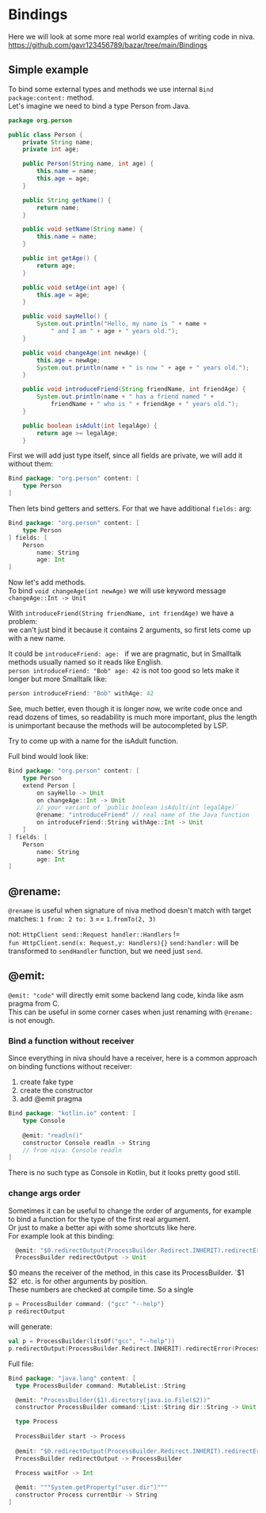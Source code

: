 # Bindings

Here we will look at some more real world examples of writing code in niva.
https://github.com/gavr123456789/bazar/tree/main/Bindings  

## Simple example
To bind some external types and methods we use internal `Bind package:content:` method.  
Let's imagine we need to bind a type Person from Java.  
```Java
package org.person

public class Person {
    private String name;
    private int age;

    public Person(String name, int age) {
        this.name = name;
        this.age = age;
    }

    public String getName() {
        return name;
    }

    public void setName(String name) {
        this.name = name;
    }

    public int getAge() {
        return age;
    }

    public void setAge(int age) {
        this.age = age;
    }

    public void sayHello() {
        System.out.println("Hello, my name is " + name + 
            " and I am " + age + " years old.");
    }

    public void changeAge(int newAge) {
        this.age = newAge;
        System.out.println(name + " is now " + age + " years old.");
    }

    public void introduceFriend(String friendName, int friendAge) {
        System.out.println(name + " has a friend named " + 
            friendName + " who is " + friendAge + " years old.");
    }

    public boolean isAdult(int legalAge) {
        return age >= legalAge;
    }

```

First we will add just type itself, since all fields are private, we will add it without them:  
```Scala
Bind package: "org.person" content: [
    type Person
]
```
Then lets bind getters and setters. For that we have additional `fields:` arg:  
```Scala
Bind package: "org.person" content: [
    type Person
] fields: [
    Person
        name: String
        age: Int
]
```
Now let's add methods.  
To bind `void changeAge(int newAge)` we will use keyword message `changeAge::Int -> Unit`  
  
With `introduceFriend(String friendName, int friendAge)` we have a problem:  
we can't just bind it because it contains 2 arguments, so first lets come up with a new name.  
  
It could be `introduceFriend: age: ` if we are pragmatic, but in Smalltalk methods usually named so it reads like English.  
`person introduceFriend: "Bob" age: 42` is not too good so lets make it longer but more Smalltalk like:  
```Scala
person introduceFriend: "Bob" withAge: 42
```
See, much better, even though it is longer now, we write code once and read dozens of times, 
so readability is much more important, plus the length is unimportant because the methods will be 
autocompleted by LSP.  

Try to come up with a name for the isAdult function.  
  
Full bind would look like:
```Scala
Bind package: "org.person" content: [
    type Person
    extend Person [
        on sayHello -> Unit
        on changeAge::Int -> Unit
        // your variant of `public boolean isAdult(int legalAge)`
        @rename: "introduceFriend" // real name of the Java function
        on introduceFriend::String withAge::Int -> Unit
    ] 
] fields: [
    Person
        name: String
        age: Int
]

```



## @rename:

`@rename` is useful when signature of niva method doesn't match with target 
matches: `1 from: 2 to: 3` == `1.fromTo(2, 3)`  
  
not: `HttpClient send::Request handler::Handlers` !=  
       `fun HttpClient.send(x: Request,y: Handlers){}` 
`send:handler:` will be transformed to `sendHandler` function, but we need just `send`.  

## @emit:
`@emit: "code"` will directly emit some backend lang code, kinda like asm pragma from C.  
This can be useful in some corner cases when just renaming with `@rename:` is not enough.  

### Bind a function without receiver
Since everything in niva should have a receiver, here is a common approach on binding functions without receiver:
1) create fake type
2) create the constructor
3) add @emit pragma

```Scala
Bind package: "kotlin.io" content: [
    type Console
    
    @emit: "readln()"
    constructor Console readln -> String
    // from niva: Console readln
]
```
There is no such type as Console in Kotlin, but it looks pretty good still.

### change args order
Sometimes it can be useful to change the order of arguments, for example to bind a function for the type of the first real argument.  
Or just to make a better api with some shortcuts like here.  
For example look at this binding:

```Scala
  @emit: "$0.redirectOutput(ProcessBuilder.Redirect.INHERIT).redirectError(ProcessBuilder.Redirect.INHERIT)"
  ProcessBuilder redirectOutput -> Unit
```
$0 means the receiver of the method, in this case its ProcessBuilder.   
`$1` `$2` etc. is for other arguments by position.  
These numbers are checked at compile time. 
So a single
```Scala
p = ProcessBuilder command: {"gcc" "--help"} 
p redirectOutput
```
will generate: 
```Kotlin
val p = ProcessBuilder(litsOf("gcc", "--help"))
p.redirectOutput(ProcessBuilder.Redirect.INHERIT).redirectError(ProcessBuilder.Redirect.INHERIT)
```

Full file:
```Scala
Bind package: "java.lang" content: [
  type ProcessBuilder command: MutableList::String

  @emit: "ProcessBuilder($1).directory(java.io.File($2))"
  constructor ProcessBuilder command::List::String dir::String -> Unit

  type Process 
  
  ProcessBuilder start -> Process
  
  @emit: "$0.redirectOutput(ProcessBuilder.Redirect.INHERIT).redirectError(ProcessBuilder.Redirect.INHERIT)"
  ProcessBuilder redirectOutput -> ProcessBuilder
  
  Process waitFor -> Int

  @emit: """System.getProperty("user.dir")"""
  constructor Process currentDir -> String
]

```

